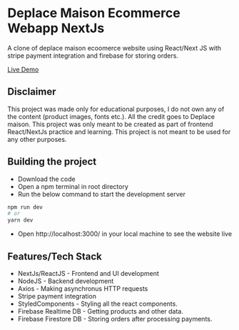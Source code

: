 # Deplace Maison Ecommerce Webapp NextJs

A clone of deplace maison ecoomerce website using React/Next JS with stripe payment integration and firebase for storing orders.

[Live Demo](https://deplace-maison-ecommerce-webapp.vercel.app/)

## Disclaimer

This project was made only for educational purposes, I do not own any of the content (product images, fonts etc.). All the credit goes to Deplace maison. This project was only meant to be created as part of frontend React/NextJs practice and learning. This project is not meant to be used for any other purposes.

## Building the project

- Download the code
- Open a npm terminal in root directory
- Run the below command to start the development server

```bash
npm run dev
# or
yarn dev
```
- Open http://localhost:3000/ in your local machine to see the website live


## Features/Tech Stack

- NextJs/ReactJS - Frontend and UI development
- NodeJS - Backend development
- Axios - Making asynchronus HTTP requests
- Stripe payment integration
- StyledComponents - Styling all the react components.
- Firebase Realtime DB - Getting products and other data.
- Firebase Firestore DB - Storing  orders after processing payments.

